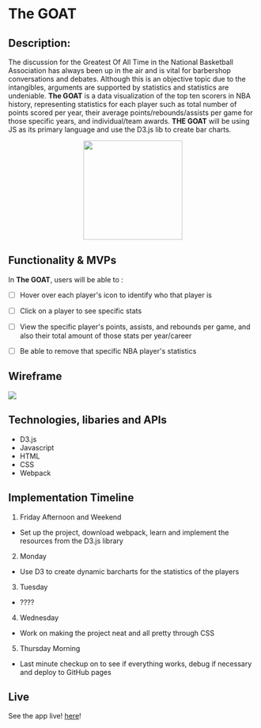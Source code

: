 # The GOAT

## Description: 

The discussion for the Greatest Of All Time in the National Basketball Association has always been up in the air and is vital for barbershop conversations and debates. Although this is an objective topic due to the intangibles, arguments are supported by statistics and statistics are undeniable. **The GOAT** is a data visualization of the top ten scorers in NBA history, representing statistics for each player such as total number of points scored per year, their average points/rebounds/assists per game for those specific years, and individual/team awards. 
**THE GOAT** will be using JS as its primary language and use the D3.js lib to create bar charts.

<p align="center">
  <img height="200" src="https://basketballforever.com/wp-content/uploads/2019/03/goat.jpg">
</p>

## Functionality & MVPs

In **The GOAT**, users will be able to :

- [ ] Hover over each player's icon to identify who that player is
- [ ] Click on a player to see specific stats
- [ ] View the specific player's points, assists, and rebounds per game, and also their total amount of those stats per year/career
- [ ] Be able to remove that specific NBA player's statistics


## Wireframe 

<img src="https://wireframe.cc/Xj7Nro">

## Technologies, libaries and APIs 

- D3.js
- Javascript
- HTML
- CSS
- Webpack


## Implementation Timeline

1. Friday Afternoon and Weekend
- Set up the project, download webpack, learn and implement the resources from the D3.js library

2. Monday
- Use D3 to create dynamic barcharts for the statistics of the players

3. Tuesday
- ????

4. Wednesday
- Work on making the project neat and all pretty through CSS 

5. Thursday Morning 
- Last minute checkup on to see if everything works, debug if necessary and deploy to GitHub pages


## Live 

See the app live! [here]()!




